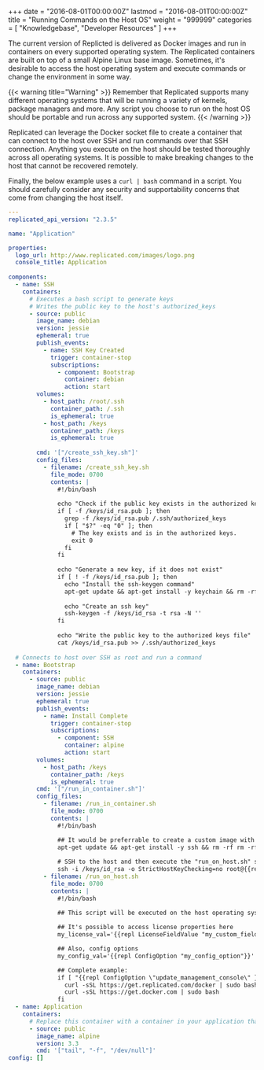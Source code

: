 +++
date = "2016-08-01T00:00:00Z"
lastmod = "2016-08-01T00:00:00Z"
title = "Running Commands on the Host OS"
weight = "999999"
categories = [ "Knowledgebase", "Developer Resources" ]
+++

The current version of Replicted is delivered as Docker images and run in containers on every supported operating system. The Replicated containers are built on top of a small Alpine Linux base image. Sometimes, it's desirable to access the host operating system and execute commands or change the environment in some way.

{{< warning title="Warning" >}}
Remember that Replicated supports many different operating systems that will be running a variety of kernels, package managers and more. Any script you choose to run on the host OS should be portable and run across any supported system.
{{< /warning >}}

Replicated can leverage the Docker socket file to create a container that can connect to the host over SSH and run commands over that SSH connection. Anything you execute on the host should be tested thoroughly across all operating systems. It is possible to make breaking changes to the host that cannot be recovered remotely.

Finally, the below example uses a `curl | bash` command in a script. You should carefully consider any security and supportability concerns that come from changing the host itself.

```yaml
---
replicated_api_version: "2.3.5"

name: "Application"

properties:
  logo_url: http://www.replicated.com/images/logo.png
  console_title: Application
 
components:
  - name: SSH
    containers:
      # Executes a bash script to generate keys
      # Writes the public key to the host's authorized_keys
      - source: public
        image_name: debian
        version: jessie
        ephemeral: true
        publish_events:
          - name: SSH Key Created
            trigger: container-stop
            subscriptions:
              - component: Bootstrap
                container: debian
                action: start
        volumes:
          - host_path: /root/.ssh
            container_path: /.ssh
            is_ephemeral: true
          - host_path: /keys
            container_path: /keys
            is_ephemeral: true
            
        cmd: '["/create_ssh_key.sh"]'
        config_files:
          - filename: /create_ssh_key.sh
            file_mode: 0700
            contents: |
              #!/bin/bash
              
              echo "Check if the public key exists in the authorized keys."
              if [ -f /keys/id_rsa.pub ]; then
                grep -f /keys/id_rsa.pub /.ssh/authorized_keys
                if [ "$?" -eq "0" ]; then
                  # The key exists and is in the authorized keys.
                  exit 0
                fi
              fi
              
              echo "Generate a new key, if it does not exist"
              if [ ! -f /keys/id_rsa.pub ]; then
                echo "Install the ssh-keygen command"
                apt-get update && apt-get install -y keychain && rm -rf /var/lib/apt/lists/*
              
                echo "Create an ssh key"
                ssh-keygen -f /keys/id_rsa -t rsa -N ''
              fi
              
              echo "Write the public key to the authorized keys file"
              cat /keys/id_rsa.pub >> /.ssh/authorized_keys
  
  # Connects to host over SSH as root and run a command
  - name: Bootstrap
    containers:   
      - source: public
        image_name: debian
        version: jessie
        ephemeral: true
        publish_events:
          - name: Install Complete
            trigger: container-stop
            subscriptions:
              - component: SSH
                container: alpine
                action: start
        volumes:
          - host_path: /keys
            container_path: /keys
            is_ephemeral: true
        cmd: '["/run_in_container.sh"]'
        config_files:
          - filename: /run_in_container.sh
            file_mode: 0700
            contents: |
              #!/bin/bash

              ## It would be preferrable to create a custom image with this next line already installed.
              apt-get update && apt-get install -y ssh && rm -rf rm -rf /var/lib/apt/lists/*
              
              # SSH to the host and then execute the "run_on_host.sh" script on the host
              ssh -i /keys/id_rsa -o StrictHostKeyChecking=no root@{{repl ThisHostPrivateIpAddress}} 'bash -s' < /run_on_host.sh
          - filename: /run_on_host.sh
            file_mode: 0700
            contents: |
              #!/bin/bash
              
              ## This script will be executed on the host operating system and can use replicated template functions

              ## It's possible to access license properties here
              my_license_val='{{repl LicenseFieldValue "my_custom_field"}}'

              ## Also, config options
              my_config_val='{{repl ConfigOption "my_config_option"}}'

              ## Complete example:
              if [ "{{repl ConfigOption \"update_management_console\" }}" -eq "true" ]; then
                curl -sSL https://get.replicated.com/docker | sudo bash
                curl -sSL https://get.docker.com | sudo bash
              fi
  - name: Application
    containers: 
      # Replace this container with a container in your application that never terminates
      - source: public
        image_name: alpine
        version: 3.3
        cmd: '["tail", "-f", "/dev/null"]'
config: []
```